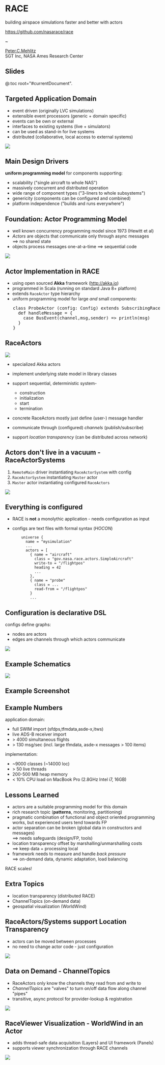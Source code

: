 # RACE
building airspace simulations faster and better with actors

<https://github.com/nasarace/race>

~

<a href="https://ti.arc.nasa.gov/profile/pcmehlitz/" rel="author">Peter.C.Mehlitz</a><br/>
SGT Inc, NASA Ames Research Center

## Slides
@:toc root="#currentDocument".

## Targeted Application Domain
* event driven (originally LVC simulations)
* extensible event processors (generic + domain specific)
* events can be own or external
* interfaces to existing systems (live + simulators)
* can be used as stand-in for live systems
* distributed (collaborative, local access to external systems)

<img src="../images/lvc-sim.svg" class="center scale75">

## Main Design Drivers
**uniform programming model** for components supporting:

* scalability ("single aircraft to whole NAS")
* massively concurrent and distributed operation
* wide range of component types ("3-liners to whole subsystems")
* genericity (components can be configured and combined)
* platform independence ("builds and runs everywhere")

## Foundation: Actor Programming Model
* well known concurrency programming model since 1973 (Hewitt et al)
* _Actors_ are objects that communicate only through async messages  
⟹ no shared state
* objects process messages one-at-a-time ⟹ sequential code

<img src="../images/actor.svg" class="center scale40">

## Actor Implementation in RACE
* using open sourced **Akka** framework (<http://akka.io>)
* programmed in Scala (running on standard Java 8+ platform)
* extends `RaceActor` type hierarchy 
* uniform programming model for large *and* small components:

<pre>
   class ProbeActor (config: Config) extends SubscribingRaceActor {
     def handleMessage = {
       case BusEvent(channel,msg,sender) => println(msg)
     }
   }
</pre>

## RaceActors
<img src="../images/actor-states.svg" class="right scale50">

* specialized Akka actors
* implement underlying state model in library classes
* support sequential, deterministic system-

    + construction
    + initialization
    + start
    + termination
* concrete RaceActors mostly just define (user-) message handler
* communicate through (configured) _channels_ (publish/subscribe)
* support _location transparency_ (can be distributed across network)


## Actors don't live in a vacuum - RaceActorSystems
1. `RemoteMain` driver instantiating `RaceActorSystem` with config
2. `RaceActorSystem` instantiating `Master` actor
3. `Master` actor instantiating configured `RaceActors`

<img src="../images/race-overview-2.svg" class="center scale55">

## Everything is configured
 * RACE is **not** a monolythic application - needs configuration as input
 * configs are text files with formal syntax (*HOCON*)

           universe {
             name = "mysimulation"
             ...
             actors = [
               { name = "aircraft"
                 class = "gov.nasa.race.actors.SimpleAircraft"
                 write-to = "/flightpos"
                 heading = 42
                 ...
               },
               { name = "probe"
                 class = ...
                 read-from = "/flightpos"
               }
               ...

## Configuration is declarative DSL
configs define graphs:

* nodes are actors
* edges are channels through which actors communicate

<img src="../images/race-dataflow.svg" class="center scale90">

## Example Schematics
<img src="../images/swim-sbs-all-ww.svg" class="center scale65">

## Example Screenshot

## Example Numbers
application domain:

* full SWIM import (sfdps,tfmdata,asde-x,itws)
* live ADS-B receiver import
* \> 4000 simultaneous flights
* \> 130 msg/sec (incl. large tfmdata, asde-x messages \> 100 items)

implementation:

* ~9000 classes (~14000 loc)
* \> 50 live threads
* 200-500 MB heap memory
* < 10% CPU load on MacBook Pro (2.8GHz Intel i7, 16GB)

## Lessons Learned
* actors are a suitable programming model for this domain
* rich research topic (**patterns**, monitoring, partitioning)
* pragmatic combination of functional and object oriented programming works,
  but experienced users tend towards FP
* actor separation can be broken (global data in constructors and messages)  
  ⟹ needs safeguards (design/FP, tools)
* location transparency offset by marshalling/unmarshalling costs  
  ⟹ keep data + processing local
* framework needs to measure and handle _back pressure_  
  ⟹ on-demand data, dynamic adaptation, load balancing

<p class="standout">
RACE scales!
</p>

## Extra Topics
* location transparency (distributed RACE)
* ChannelTopics (on-demand data)
* geospatial visualization (WorldWind)


## RaceActors/Systems support Location Transparency
* actors can be moved between processes
* no need to change actor code - just configuration

<img src="../images/loc-trans.svg" class="center scale90">


## Data on Demand - ChannelTopics
* RaceActors only know the channels they read from and write to
* *ChannelTopics* are "valves" to turn on/off data flow along channel "pipes"
* transitive, async protocol for provider-lookup & registration

<img src="../images/race-channeltopics.svg" class="center scale65">


## RaceViewer Visualization - WorldWind in an Actor
* adds thread-safe data acquisition (Layers) and UI framework (Panels)
* supports viewer synchronization through RACE channels

<img src="../images/race-viewer.svg" class="center scale75">

